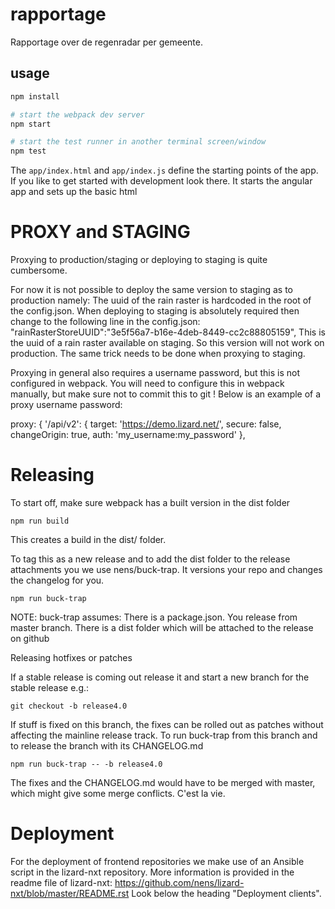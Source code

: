# rapportage
Rapportage over de regenradar per gemeente.

## usage
```bash
npm install

# start the webpack dev server
npm start

# start the test runner in another terminal screen/window
npm test
```

The `app/index.html` and `app/index.js` define the starting points of the app.
If you like to get started with development look there. It starts the angular
app and sets up the basic html

PROXY and STAGING
=================

Proxying to production/staging or deploying to staging is quite cumbersome.

For now it is not possible to deploy the same version to staging as to production namely:
The uuid of the rain raster is hardcoded in the root of the config.json.
When deploying to staging is absolutely required then change to the following line in the config.json:
"rainRasterStoreUUID":"3e5f56a7-b16e-4deb-8449-cc2c88805159",
This is the uuid of a rain raster available on staging. So this version will not work on production.
The same trick needs to be done when proxying to staging.

Proxying in general also requires a username password, but this is not configured in webpack.
You will need to configure this in webpack manually, but make sure not to commit this to git !
Below is an example of a proxy username password:

proxy: {
    '/api/v2': {
      target: 'https://demo.lizard.net/',
      secure: false,
      changeOrigin: true,
			auth: 'my_username:my_password'
    },

Releasing
=========
To start off, make sure webpack has a built version in the dist folder 

	npm run build

This creates a build in the dist/ folder.

To tag this as a new release and to add the dist folder to the release attachments you we use nens/buck-trap. It versions your repo and changes the changelog for you.

	npm run buck-trap

NOTE: buck-trap assumes:
    There is a package.json.
    You release from master branch.
    There is a dist folder which will be attached to the release on github

Releasing hotfixes or patches

If a stable release is coming out release it and start a new branch for the stable release e.g.:

	git checkout -b release4.0

If stuff is fixed on this branch, the fixes can be rolled out as patches without affecting the mainline release track. To run buck-trap from this branch and to release the branch with its CHANGELOG.md

	npm run buck-trap -- -b release4.0

The fixes and the CHANGELOG.md would have to be merged with master, which might give some merge conflicts. C'est la vie.


Deployment
==========

For the deployment of frontend repositories we make use of an Ansible script in the lizard-nxt repository.
More information is provided in the readme file of lizard-nxt: https://github.com/nens/lizard-nxt/blob/master/README.rst
Look below the heading "Deployment clients".




